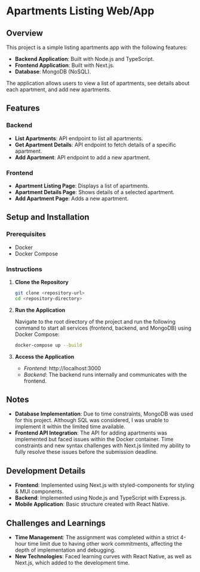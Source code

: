 # Apartments Listing Web/App

## Overview

This project is a simple listing apartments app with the following features:
- **Backend Application**: Built with Node.js and TypeScript.
- **Frontend Application**: Built with Next.js.
- **Database**: MongoDB (NoSQL).

The application allows users to view a list of apartments, see details about each apartment, and add new apartments.

## Features

### Backend
- **List Apartments**: API endpoint to list all apartments.
- **Get Apartment Details**: API endpoint to fetch details of a specific apartment.
- **Add Apartment**: API endpoint to add a new apartment.

### Frontend
- **Apartment Listing Page**: Displays a list of apartments.
- **Apartment Details Page**: Shows details of a selected apartment.
- **Add Apartment Page**: Adds a new apartment.

## Setup and Installation

### Prerequisites
- Docker
- Docker Compose

### Instructions

1. **Clone the Repository**
   ```bash
   git clone <repository-url>
   cd <repository-directory>
2. **Run the Application**

   Navigate to the root directory of the project and run the following command to start all services (frontend, backend, and MongoDB) using Docker Compose:
   ```bash
   docker-compose up --build
4. **Access the Application**
   - *Frontend*: http://localhost:3000
   - *Backend*: The backend runs internally and communicates with the frontend.

## Notes
- **Database Implementation**: Due to time constraints, MongoDB was used for this project. Although SQL was considered, I was unable to implement it within the limited time available.
- **Frontend API Integration**: The API for adding apartments was implemented but faced issues within the Docker container. Time constraints and new syntax challenges with Next.js limited my ability to fully resolve these issues before the submission deadline.


## Development Details
- **Frontend**: Implemented using Next.js with styled-components for styling & MUI components.
- **Backend**: Implemented using Node.js and TypeScript with Express.js.
- **Mobile Application**: Basic structure created with React Native.

## Challenges and Learnings
- **Time Management**: The assignment was completed within a strict 4-hour time limit due to having other work commitments, affecting the depth of implementation and debugging.
- **New Technologies**: Faced learning curves with React Native, as well as Next.js, which added to the development time.
